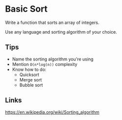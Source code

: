 # Basic Sort
Write a function that sorts an array of integers.

Use any language and sorting algorithm of your choice.

## Tips
* Name the sorting algorithm you're using
* Mention `O(n*log(n))` complexity
* Know how to do:
  * Quicksort
  * Merge sort
  * Bubble sort

## Links
https://en.wikipedia.org/wiki/Sorting_algorithm
